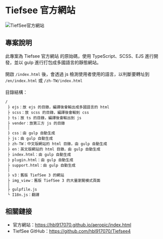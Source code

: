 # Tiefsee 官方網站


![TiefSee官方網站](https://hbl917070.github.io/aeropic/img/index/filePanel.jpg)


## 專案說明

此專案為 Tiefsee 官方網站 的原始碼，使用 TypeScript、SCSS、EJS 進行開發，並以 gulp 進行打包成多國語言的靜態網站。
<br><br>
開啟 `/index.html` 後，會透過 js 檢測使用者使用的語言，以判斷要轉址到 `/en/index.html` 或 `/zh-TW/index.html`
<br><br>
目錄結構：
```
/
 ├ ejs：放 ejs 的目錄，編譯後會輸出成多國語言的 html
 ├ scss：放 scss 的目錄，編譯後會輸到 css
 ├ ts：放 ts 的目錄，編譯後會輸出到 js
 ├ vender：放第三方 js 的目錄
 │
 ├ css：由 gulp 自動生成
 ├ js：由 gulp 自動生成
 ├ zh-TW：中文版網站的 html 目錄，由 gulp 自動生成
 ├ en：英文版網站的 html 目錄，由 gulp 自動生成
 ├ index.html：由 gulp 自動生成
 ├ plugin.html：由 gulp 自動生成
 ├ support.html：由 gulp 自動生成
 │
 ├ v3：舊版 TiefSee 3 的網站
 ├ img_view：舊版 TiefSee 3 的大量瀏覽模式頁面
 │
 ├ gulpfile.js
 └ I18n.js：翻譯
```

## 相關鏈接

- 官方網站：https://hbl917070.github.io/aeropic/index.html
- TiefSee GitHub：https://github.com/hbl917070/Tiefsee4


